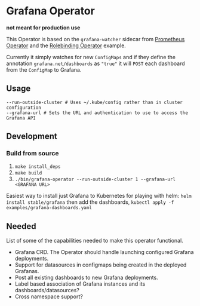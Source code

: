 # Grafana Operator

**not meant for production use**

This Operator is based on the `grafana-watcher` sidecar from [Prometheus Operator](https://github.com/coreos/prometheus-operator) and the [Rolebinding Operator](https://github.com/treacher/namespace-rolebinding-operator) example.

Currently it simply watches for new `ConfigMaps` and if they define the annotation `grafana.net/dashboards` as `"true"` it will `POST` each dashboard from the `ConfigMap` to Grafana.

## Usage
```
--run-outside-cluster # Uses ~/.kube/config rather than in cluster configuration
--grafana-url # Sets the URL and authentication to use to access the Grafana API
```

## Development

### Build from source
1. `make install_deps`
2. `make build`
3. `./bin/grafana-operator --run-outside-cluster 1 --grafana-url <GRAFANA URL>`

Easiest way to install just Grafana to Kubernetes for playing with helm: `helm install stable/grafana` then add the dashboards, `kubectl apply -f examples/grafana-dashboards.yaml`

## Needed

List of some of the capabilities needed to make this operator functional.

* Grafana CRD. The Operator should handle launching configured Grafana deployments.
* Support for datasources in configmaps being created in the deployed Grafanas.
* Post all existing dashboards to new Grafana deployments.
* Label based association of Grafana instances and its dashboards/datasources?
* Cross namespace support?
